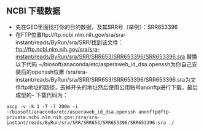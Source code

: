## NCBI 下载数据
- 先在GEO里面找打你的目的数据，及其SRR号（举例）：SRR653396
- 在FTP位置ftp://ftp.ncbi.nlm.nih.gov/sra/sra-instant/reads/ByRun/sra/SRR/找到该文件：ftp://ftp.ncbi.nlm.nih.gov/sra/sra-instant/reads/ByRun/sra/SRR/SRR653/SRR653396/SRR653396.sra
替换以下代码
~/biosoft/anaconda/etc/asperaweb_id_dsa.openssh为你自己安装后的openssh位置
/sra/sra-instant/reads/ByRun/sra/SRR/SRR653/SRR653396/SRR653396.sra为文件ftp地址的路径，去掉开头的地址然后使用公用账号anonftp进行下载，最后成型的- 下载代码为：
```
ascp -v -k 1 -T -l 200m -i ~/biosoft/anaconda/etc/asperaweb_id_dsa.openssh anonftp@ftp-private.ncbi.nlm.nih.gov:/sra/sra-instant/reads/ByRun/sra/SRR/SRR653/SRR653396/SRR653396.sra ./
```
